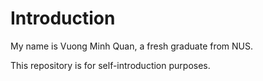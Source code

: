 # Introduction

My name is Vuong Minh Quan, a fresh graduate from NUS.

This repository is for self-introduction purposes.
